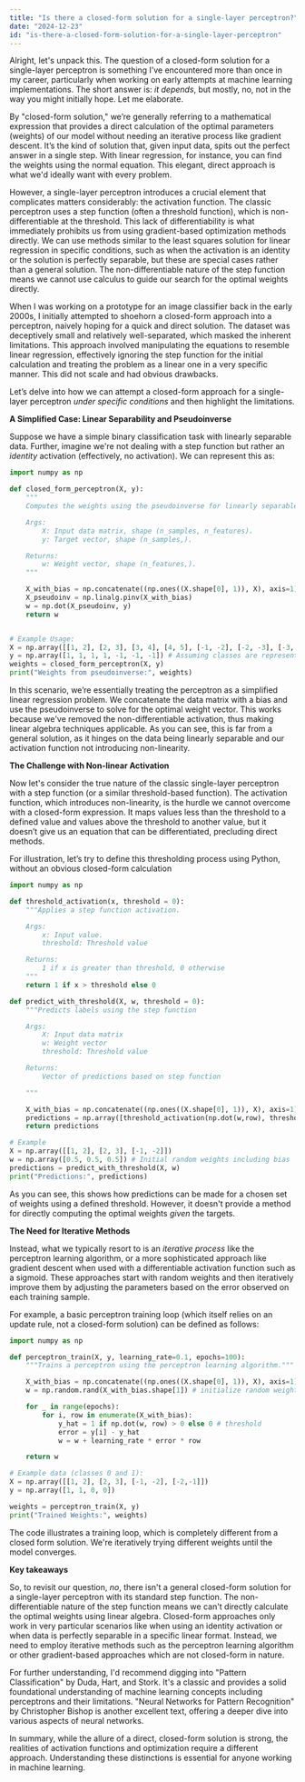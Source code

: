 ```yaml
---
title: "Is there a closed-form solution for a single-layer perceptron?"
date: "2024-12-23"
id: "is-there-a-closed-form-solution-for-a-single-layer-perceptron"
---
```


Alright, let's unpack this. The question of a closed-form solution for a single-layer perceptron is something I’ve encountered more than once in my career, particularly when working on early attempts at machine learning implementations. The short answer is: *it depends*, but mostly, no, not in the way you might initially hope. Let me elaborate.

By "closed-form solution," we’re generally referring to a mathematical expression that provides a direct calculation of the optimal parameters (weights) of our model without needing an iterative process like gradient descent. It’s the kind of solution that, given input data, spits out the perfect answer in a single step. With linear regression, for instance, you can find the weights using the normal equation. This elegant, direct approach is what we'd ideally want with every problem.

However, a single-layer perceptron introduces a crucial element that complicates matters considerably: the activation function. The classic perceptron uses a step function (often a threshold function), which is non-differentiable at the threshold. This lack of differentiability is what immediately prohibits us from using gradient-based optimization methods directly. We can use methods similar to the least squares solution for linear regression in specific conditions, such as when the activation is an identity or the solution is perfectly separable, but these are special cases rather than a general solution. The non-differentiable nature of the step function means we cannot use calculus to guide our search for the optimal weights directly.

When I was working on a prototype for an image classifier back in the early 2000s, I initially attempted to shoehorn a closed-form approach into a perceptron, naively hoping for a quick and direct solution. The dataset was deceptively small and relatively well-separated, which masked the inherent limitations. This approach involved manipulating the equations to resemble linear regression, effectively ignoring the step function for the initial calculation and treating the problem as a linear one in a very specific manner. This did not scale and had obvious drawbacks.

Let’s delve into how we can attempt a closed-form approach for a single-layer perceptron *under specific conditions* and then highlight the limitations.

**A Simplified Case: Linear Separability and Pseudoinverse**

Suppose we have a simple binary classification task with linearly separable data. Further, imagine we're not dealing with a step function but rather an *identity* activation (effectively, no activation). We can represent this as:

```python
import numpy as np

def closed_form_perceptron(X, y):
    """
    Computes the weights using the pseudoinverse for linearly separable data with an identity activation.

    Args:
        X: Input data matrix, shape (n_samples, n_features).
        y: Target vector, shape (n_samples,).

    Returns:
        w: Weight vector, shape (n_features,).
    """

    X_with_bias = np.concatenate((np.ones((X.shape[0], 1)), X), axis=1)  # Add bias term
    X_pseudoinv = np.linalg.pinv(X_with_bias)
    w = np.dot(X_pseudoinv, y)
    return w


# Example Usage:
X = np.array([[1, 2], [2, 3], [3, 4], [4, 5], [-1, -2], [-2, -3], [-3, -4]])
y = np.array([1, 1, 1, 1, -1, -1, -1]) # Assuming classes are represented by 1 and -1
weights = closed_form_perceptron(X, y)
print("Weights from pseudoinverse:", weights)
```

In this scenario, we’re essentially treating the perceptron as a simplified linear regression problem. We concatenate the data matrix with a bias and use the pseudoinverse to solve for the optimal weight vector. This works because we've removed the non-differentiable activation, thus making linear algebra techniques applicable. As you can see, this is far from a general solution, as it hinges on the data being linearly separable and our activation function not introducing non-linearity.

**The Challenge with Non-linear Activation**

Now let's consider the true nature of the classic single-layer perceptron with a step function (or a similar threshold-based function). The activation function, which introduces non-linearity, is the hurdle we cannot overcome with a closed-form expression. It maps values less than the threshold to a defined value and values above the threshold to another value, but it doesn’t give us an equation that can be differentiated, precluding direct methods.

For illustration, let’s try to define this thresholding process using Python, without an obvious closed-form calculation

```python
import numpy as np

def threshold_activation(x, threshold = 0):
    """Applies a step function activation.

    Args:
        x: Input value.
        threshold: Threshold value

    Returns:
        1 if x is greater than threshold, 0 otherwise
    """
    return 1 if x > threshold else 0

def predict_with_threshold(X, w, threshold = 0):
    """Predicts labels using the step function

    Args:
        X: Input data matrix
        w: Weight vector
        threshold: Threshold value

    Returns:
        Vector of predictions based on step function

    """

    X_with_bias = np.concatenate((np.ones((X.shape[0], 1)), X), axis=1)
    predictions = np.array([threshold_activation(np.dot(w,row), threshold) for row in X_with_bias])
    return predictions

# Example
X = np.array([[1, 2], [2, 3], [-1, -2]])
w = np.array([0.5, 0.5, 0.5]) # Initial random weights including bias
predictions = predict_with_threshold(X, w)
print("Predictions:", predictions)
```

As you can see, this shows how predictions can be made for a chosen set of weights using a defined threshold. However, it doesn't provide a method for directly computing the optimal weights *given* the targets.

**The Need for Iterative Methods**

Instead, what we typically resort to is an *iterative process* like the perceptron learning algorithm, or a more sophisticated approach like gradient descent when used with a differentiable activation function such as a sigmoid. These approaches start with random weights and then iteratively improve them by adjusting the parameters based on the error observed on each training sample.

For example, a basic perceptron training loop (which itself relies on an update rule, not a closed-form solution) can be defined as follows:

```python
import numpy as np

def perceptron_train(X, y, learning_rate=0.1, epochs=100):
    """Trains a perceptron using the perceptron learning algorithm."""

    X_with_bias = np.concatenate((np.ones((X.shape[0], 1)), X), axis=1)
    w = np.random.rand(X_with_bias.shape[1]) # initialize random weights

    for _ in range(epochs):
        for i, row in enumerate(X_with_bias):
            y_hat = 1 if np.dot(w, row) > 0 else 0 # threshold
            error = y[i] - y_hat
            w = w + learning_rate * error * row

    return w

# Example data (classes 0 and 1):
X = np.array([[1, 2], [2, 3], [-1, -2], [-2,-1]])
y = np.array([1, 1, 0, 0])

weights = perceptron_train(X, y)
print("Trained Weights:", weights)

```

The code illustrates a training loop, which is completely different from a closed form solution. We're iteratively trying different weights until the model converges.

**Key takeaways**

So, to revisit our question, *no*, there isn't a general closed-form solution for a single-layer perceptron with its standard step function. The non-differentiable nature of the step function means we can't directly calculate the optimal weights using linear algebra. Closed-form approaches only work in very particular scenarios like when using an identity activation or when data is perfectly separable in a specific linear format. Instead, we need to employ iterative methods such as the perceptron learning algorithm or other gradient-based approaches which are not closed-form in nature.

For further understanding, I'd recommend digging into "Pattern Classification" by Duda, Hart, and Stork. It's a classic and provides a solid foundational understanding of machine learning concepts including perceptrons and their limitations. "Neural Networks for Pattern Recognition" by Christopher Bishop is another excellent text, offering a deeper dive into various aspects of neural networks.

In summary, while the allure of a direct, closed-form solution is strong, the realities of activation functions and optimization require a different approach. Understanding these distinctions is essential for anyone working in machine learning.
